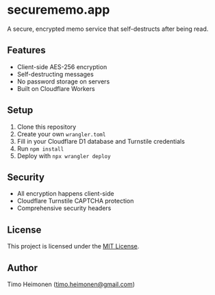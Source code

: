 # securememo.app

A secure, encrypted memo service that self-destructs after being read.

## Features
- Client-side AES-256 encryption
- Self-destructing messages
- No password storage on servers
- Built on Cloudflare Workers

## Setup
1. Clone this repository
2. Create your own `wrangler.toml`
3. Fill in your Cloudflare D1 database and Turnstile credentials
4. Run `npm install`
5. Deploy with `npx wrangler deploy`

## Security
- All encryption happens client-side
- Cloudflare Turnstile CAPTCHA protection
- Comprehensive security headers

## License

This project is licensed under the [MIT License](LICENSE).

## Author
Timo Heimonen (timo.heimonen@gmail.com)
